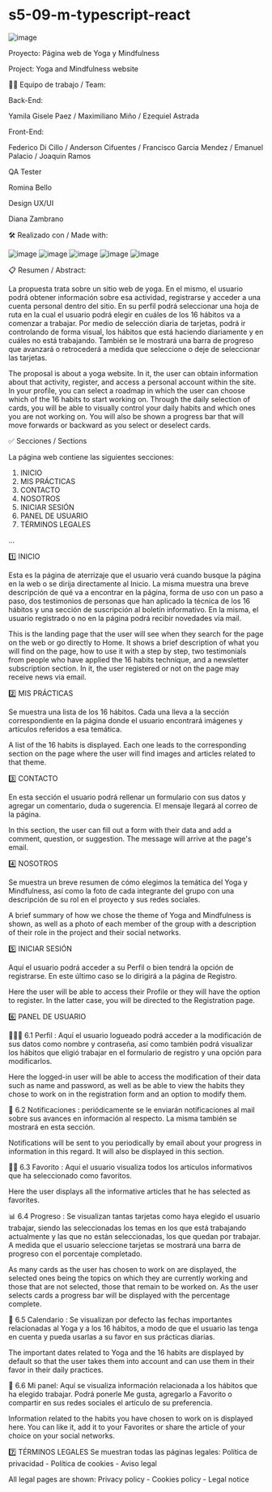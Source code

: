 # s5-09-m-typescript-react


 ![image](https://user-images.githubusercontent.com/105647455/204137154-0a1ca20b-2206-4930-a650-34a60acad561.png)


Proyecto: Página web de Yoga y Mindfulness

Project: Yoga and Mindfulness website

👨‍💻 Equipo de trabajo / Team: 

Back-End:

Yamila Gisele Paez / Maximiliano Miño / Ezequiel Astrada 

Front-End: 

Federico Di Cillo  / Anderson Cifuentes / Francisco Garcia Mendez / Emanuel Palacio / Joaquin Ramos 

QA Tester 

Romina Bello 

Design UX/UI

Diana Zambrano

🛠️ Realizado con / Made with:

![image](https://user-images.githubusercontent.com/105647455/204136664-59e43a31-b209-40fa-9980-34f378252d94.png) ![image](https://user-images.githubusercontent.com/105647455/204136896-89305a7e-def0-4fff-83b9-0cf10a8fc336.png) ![image](https://user-images.githubusercontent.com/105647455/204136936-1830b37f-8e7b-4370-b05b-32df19248ee5.png) ![image](https://user-images.githubusercontent.com/105647455/204136979-a5e15afa-a3f2-483b-b970-14a393ac7f8e.png) ![image](https://user-images.githubusercontent.com/105647455/204139366-0c6f2575-48dc-45ce-b995-a42574e4e765.png)


 📋 Resumen / Abstract:

La propuesta trata sobre un sitio web de yoga. En el mismo, el usuario podrá obtener información sobre esa actividad, registrarse y acceder a una cuenta personal dentro del sitio. En su perfil podrá seleccionar una hoja de ruta en la cual el usuario podrá elegir en cuáles de los 16 hábitos va a comenzar a trabajar. Por medio de selección diaria de tarjetas, podrá ir controlando de forma visual, los hábitos que está haciendo diariamente y en cuáles no está trabajando. También se le mostrará una barra de progreso que avanzará o retrocederá a medida que seleccione o deje de seleccionar las tarjetas. 

The proposal is about a yoga website. In it, the user can obtain information about that activity, register, and access a personal account within the site. In your profile, you can select a roadmap in which the user can choose which of the 16 habits to start working on. Through the daily selection of cards, you will be able to visually control your daily habits and which ones you are not working on. You will also be shown a progress bar that will move forwards or backward as you select or deselect cards.

✅ Secciones / Sections

La página web contiene las siguientes secciones:

1. INICIO 
2. MIS PRÁCTICAS
3. CONTACTO
4. NOSOTROS
5. INICIAR SESIÓN
6. PANEL DE USUARIO
7. TÉRMINOS LEGALES

...

1️⃣ INICIO

Esta es la página de aterrizaje que el usuario verá cuando busque la página en la web o se dirija directamente al Inicio. La misma muestra una breve descripción de qué va a encontrar en la página, forma de uso con un paso a paso, dos testimonios de personas que han aplicado la técnica de los 16 hábitos y una sección de suscripción al boletín informativo. En la misma, el usuario registrado o no en la página podrá recibir novedades vía mail. 

This is the landing page that the user will see when they search for the page on the web or go directly to Home. It shows a brief description of what you will find on the page, how to use it with a step by step, two testimonials from people who have applied the 16 habits technique, and a newsletter subscription section. In it, the user registered or not on the page may receive news via email.


2️⃣ MIS PRÁCTICAS

Se muestra una lista de los 16 hábitos. Cada una lleva a la sección correspondiente en la página donde el usuario encontrará imágenes y artículos referidos a esa temática. 

A list of the 16 habits is displayed. Each one leads to the corresponding section on the page where the user will find images and articles related to that theme.

3️⃣ CONTACTO

En esta sección el usuario podrá rellenar un formulario con sus datos y agregar un comentario, duda o sugerencia. El mensaje llegará al correo de la página. 

In this section, the user can fill out a form with their data and add a comment, question, or suggestion. The message will arrive at the page's email.

4️⃣ NOSOTROS

Se muestra un breve resumen de cómo elegimos la temática del Yoga y Mindfulness, así como la foto de cada integrante del grupo con una descripción de su rol en el proyecto y sus redes sociales. 

A brief summary of how we chose the theme of Yoga and Mindfulness is shown, as well as a photo of each member of the group with a description of their role in the project and their social networks.

5️⃣ INICIAR SESIÓN

Aquí el usuario podrá acceder a su Perfil o bien tendrá la opción de registrarse. En este último caso se lo dirigirá a la página de Registro. 

Here the user will be able to access their Profile or they will have the option to register. In the latter case, you will be directed to the Registration page.

6️⃣ PANEL DE USUARIO
 
 🧘🏻‍♂️ 6.1 Perfil : Aquí el usuario logueado podrá acceder a la modificación de sus datos como nombre y contraseña, así como también podrá visualizar los hábitos que eligió trabajar en el formulario de registro y una opción para modificarlos. 
 
 Here the logged-in user will be able to access the modification of their data such as name and password, as well as be able to view the habits they chose to work on in the registration form and an option to modify them.
     
 📣 6.2 Notificaciones : periódicamente se le enviarán notificaciones al mail sobre sus avances en información al respecto. La misma también se mostrará en esta sección. 
 
  Notifications will be sent to you periodically by email about your progress in information in this regard. It will also be displayed in this section.
     
 👍🏻 6.3 Favorito : Aquí el usuario visualiza todos los artículos informativos que ha seleccionado como favoritos.
 
 Here the user displays all the informative articles that he has selected as favorites.
     
 📊 6.4 Progreso : Se visualizan tantas tarjetas como haya elegido el usuario trabajar, siendo las seleccionadas los temas en los que está trabajando actualmente y las que no están seleccionadas, los que quedan por trabajar. A medida que el usuario seleccione tarjetas se mostrará una barra de progreso con el porcentaje completado. 
 
 As many cards as the user has chosen to work on are displayed, the selected ones being the topics on which they are currently working and those that are not selected, those that remain to be worked on. As the user selects cards a progress bar will be displayed with the percentage complete.
     
 📅 6.5 Calendario : Se visualizan por defecto las fechas importantes relacionadas al Yoga y a los 16 hábitos, a modo de que el usuario las tenga en cuenta y pueda usarlas a su favor en sus prácticas diarias.
 
 The important dates related to Yoga and the 16 habits are displayed by default so that the user takes them into account and can use them in their favor in their daily practices.
     
 🤗 6.6 Mi panel: Aquí se visualiza información relacionada a los hábitos que ha elegido trabajar. Podrá ponerle Me gusta, agregarlo a Favorito o compartir en sus redes sociales el artículo de su preferencia. 

Information related to the habits you have chosen to work on is displayed here. You can like it, add it to your Favorites or share the article of your choice on your social networks.

7️⃣ TÉRMINOS LEGALES
Se muestran todas las páginas legales: Política de privacidad - Política de cookies - Aviso legal

All legal pages are shown: Privacy policy - Cookies policy - Legal notice













